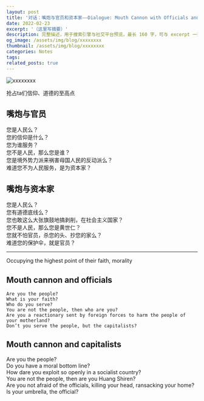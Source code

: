 ```yaml
---
layout: post
title: '对话：嘴炮与官员和资本家——Dialogue: Mouth Cannon with Officials and Capitalists'
date: 2022-02-23
excerpt: '（这里写摘要）'
description: 完整描述，用于搜索引擎与社交平台预览，最长 160 字，可与 excerpt 一致
og_image: /assets/img/blog/xxxxxxxx
thumbnail: /assets/img/blog/xxxxxxxx
categories: Notes
tags: 
related_posts: true
---
```


<img src="/assets/img/blog/xxxxxxxx" alt="xxxxxxxx">

抢占ta们信仰、道德的至高点

## 嘴炮与官员

您是人民么？  
您的信仰是什么？  
您为谁服务？  
您不是人民，那么您是谁？  
您是境外势力派来祸害母国人民的反动派么？  
难道您不为人民服务，是为资本家？

## 嘴炮与资本家

您是人民么？  
您有道德底线么？  
您也敢这么大张旗鼓地搞剥削，在社会主义国家？  
您不是人民，那么您是黄世仁？  
您就不怕官员，杀您的头、抄您的家么？  
难道您的保护伞，就是官员？

---

Occupying the highest point of their faith, morality

## Mouth cannon and officials

```
Are you the people?
What is your faith?
Who do you serve?
You are not the people, then who are you?
Are you a reactionary sent by foreign forces to harm the people of your motherland?
Don’t you serve the people, but the capitalists?
```

## Mouth cannon and capitalists

Are you the people?  
Do you have a moral bottom line?  
How dare you exploit so openly in a socialist country?  
You are not the people, then are you Huang Shiren?  
Are you not afraid of the officials, killing your head, ransacking your home?  
Is your umbrella, the official?
